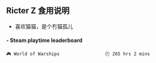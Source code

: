 ## Ricter Z 食用说明
- 喜欢猫猫，是个冇猫孤儿

<!-- steam-box start -->
#### - Steam playtime leaderboard
```text
🎮 World of Warships                 🕘 265 hrs 2 mins
```
<!-- Powered by https://github.com/YouEclipse/steam-box . -->
<!-- steam-box end -->
